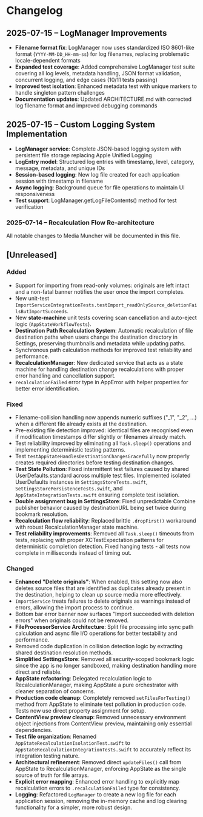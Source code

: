 # Changelog

## 2025-07-15 – LogManager Improvements
- **Filename format fix**: LogManager now uses standardized ISO 8601-like format (`YYYY-MM-DD_HH-mm-ss`) for log filenames, replacing problematic locale-dependent formats
- **Expanded test coverage**: Added comprehensive LogManager test suite covering all log levels, metadata handling, JSON format validation, concurrent logging, and edge cases (10/11 tests passing)
- **Improved test isolation**: Enhanced metadata test with unique markers to handle singleton pattern challenges
- **Documentation updates**: Updated ARCHITECTURE.md with corrected log filename format and improved debugging commands

## 2025-07-15 – Custom Logging System Implementation
- **LogManager service**: Complete JSON-based logging system with persistent file storage replacing Apple Unified Logging
- **LogEntry model**: Structured log entries with timestamp, level, category, message, metadata, and unique IDs
- **Session-based logging**: New log file created for each application session with timestamp in filename
- **Async logging**: Background queue for file operations to maintain UI responsiveness 
- **Test support**: LogManager.getLogFileContents() method for test verification

### 2025-07-14 – Recalculation Flow Re-architecture

All notable changes to Media Muncher will be documented in this file.

## [Unreleased]

### Added
- Support for importing from read-only volumes: originals are left intact and a non-fatal banner notifies the user once the import completes.
- New unit-test `ImportServiceIntegrationTests.testImport_readOnlySource_deletionFailsButImportSucceeds`.
- New **state-machine** unit tests covering scan cancellation and auto-eject logic (`AppStateWorkflowTests`).
- **Destination Path Recalculation System**: Automatic recalculation of file destination paths when users change the destination directory in Settings, preserving thumbnails and metadata while updating paths.
- Synchronous path calculation methods for improved test reliability and performance.
- **RecalculationManager**: New dedicated service that acts as a state machine for handling destination change recalculations with proper error handling and cancellation support.
- `recalculationFailed` error type in AppError with helper properties for better error identification.

### Fixed
- Filename-collision handling now appends numeric suffixes ("_1", "_2", …) when a different file already exists at the destination.
- Pre-existing file detection improved: identical files are recognised even if modification timestamps differ slightly or filenames already match.
- Test reliability improved by eliminating all `Task.sleep()` operations and implementing deterministic testing patterns.
- Test `testAppStateHandlesDestinationChangesGracefully` now properly creates required directories before testing destination changes.
- **Test State Pollution**: Fixed intermittent test failures caused by shared UserDefaults.standard across multiple test files. Implemented isolated UserDefaults instances in `SettingsStoreTests.swift`, `SettingsStorePersistenceTests.swift`, and `AppStateIntegrationTests.swift` ensuring complete test isolation.
- **Double assignment bug in SettingsStore**: Fixed unpredictable Combine publisher behavior caused by destinationURL being set twice during bookmark resolution.
- **Recalculation flow reliability**: Replaced brittle `.dropFirst()` workaround with robust RecalculationManager state machine.
- **Test reliability improvements**: Removed all `Task.sleep()` timeouts from tests, replacing with proper XCTestExpectation patterns for deterministic completion detection. Fixed hanging tests - all tests now complete in milliseconds instead of timing out.

### Changed
- **Enhanced "Delete originals"**: When enabled, this setting now also deletes source files that are identified as duplicates already present in the destination, helping to clean up source media more effectively.
- `ImportService` treats failures to delete originals as warnings instead of errors, allowing the import process to continue.
- Bottom bar error banner now surfaces "Import succeeded with deletion errors" when originals could not be removed.
- **FileProcessorService Architecture**: Split file processing into sync path calculation and async file I/O operations for better testability and performance.
- Removed code duplication in collision detection logic by extracting shared destination resolution methods.
- **Simplified SettingsStore**: Removed all security-scoped bookmark logic since the app is no longer sandboxed, making destination handling more direct and reliable.
- **AppState refactoring**: Delegated recalculation logic to RecalculationManager, making AppState a pure orchestrator with cleaner separation of concerns.
- **Production code cleanup**: Completely removed `setFilesForTesting()` method from AppState to eliminate test pollution in production code. Tests now use direct property assignment for setup.
- **ContentView preview cleanup**: Removed unnecessary environment object injections from ContentView preview, maintaining only essential dependencies.
- **Test file organization**: Renamed `AppStateRecalculationIsolationTest.swift` to `AppStateRecalculationIntegrationTests.swift` to accurately reflect its integration testing nature.
- **Architectural refinement**: Removed direct `updateFiles()` call from AppState to RecalculationManager, enforcing AppState as the single source of truth for file arrays.
- **Explicit error mapping**: Enhanced error handling to explicitly map recalculation errors to `.recalculationFailed` type for consistency.
- **Logging**: Refactored `LogManager` to create a new log file for each application session, removing the in-memory cache and log clearing functionality for a simpler, more robust design. 